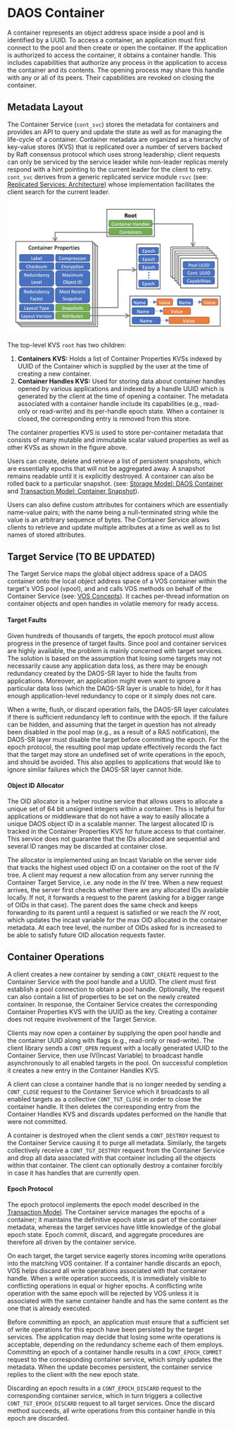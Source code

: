 # DAOS Container

A container represents an object address space inside a pool and is identified by a UUID. To access a container, an application must first connect to the pool and then create or open the container. If the application is authorized to access the container, it obtains a container handle. This includes capabilities that authorize any process in the application to access the container and its contents. The opening process may share this handle with any or all of its peers. Their capabilities are revoked on closing the container.

<a id="8.1"></a>
## Metadata Layout

The Container Service (`cont_svc`) stores the metadata for containers and provides an API to query and update the state as well as for managing the life-cycle of a container. Container metadata are organized as a hierarchy of key-value stores (KVS) that is replicated over a number of servers backed by Raft consensus protocol which uses strong leadership; client requests can only be serviced by the service leader while non-leader replicas merely respond with a hint pointing to the current leader for the client to retry. `cont_svc` derives from a generic replicated service module `rsvc` (see: <a href="/src/rsvc/README.md#architecture">Replicated Services: Architecture</a>) whose implementation facilitates the client search for the current leader.

![Container Service Layout](/doc/graph/Fig_070.png "Container Service Layout")

The top-level KVS `root` has two children:

1. **Containers KVS:** Holds a list of Container Properties KVSs indexed by UUID of the Container which is supplied by the user at the time of creating a new container.
2. **Container Handles KVS:** Used for storing data about container handles opened by various applications and indexed by a handle UUID which is generated by the client at the time of opening a container. The metadata associated with a container handle include its capabilities (e.g., read-only or read-write) and its per-handle epoch state. When a container is closed, the corresponding entry is removed from this store.

The container properties KVS is used to store per-container metadata that consists of many mutable and immutable scalar valued properties as well as other KVSs as shown in the figure above.

Users can create, delete and retrieve a list of persistent snapshots, which are essentially epochs that will not be aggregated away. A snapshot remains readable until it is explicitly destroyed. A container can also be rolled back to a particular snapshot. (see: <a href="/doc/overview/storage.md#daos-container">Storage Model: DAOS Container</a> and <a href="/doc/overview/transaction.md#container-snapshot">Transaction Model: Container Snapshot</a>).

Users can also define custom attributes for containers which are essentially name-value pairs; with the name being a null-terminated string while the value is an arbitrary sequence of bytes. The Container Service allows clients to retrieve and update multiple attributes at a time as well as to list names of stored attributes.

<a id="8.2"></a>

## Target Service (TO BE UPDATED)

The Target Service maps the global object address space of a DAOS container onto the local object address space of a VOS container within the target's VOS pool (vpool), and and calls VOS methods on behalf of the Container Service (see: <a href="/src/vos/README.md#71">VOS Concepts</a>). It caches per-thread information on container objects and open handles in volatile memory for ready access.

<a id="8.2.1"></a>

#### Target Faults

Given hundreds of thousands of targets, the epoch protocol must allow progress in the presence of target faults. Since pool and container services are highly available, the problem is mainly concerned with target services. The solution is based on the assumption that losing some targets may not necessarily cause any application data loss, as there may be enough redundancy created by the DAOS-SR layer to hide the faults from applications. Moreover, an application might even want to ignore a particular data loss (which the DAOS-SR layer is unable to hide), for it has enough application-level redundancy to cope or it simply does not care.

When a write, flush, or discard operation fails, the DAOS-SR layer calculates if there is sufficient redundancy left to continue with the epoch. If the failure can be hidden, and assuming that the target in question has not already been disabled in the pool map (e.g., as a result of a RAS notification), the DAOS-SR layer must disable the target before committing the epoch. For the epoch protocol, the resulting pool map update effectively records the fact that the target may store an undefined set of write operations in the epoch, and should be avoided. This also applies to applications that would like to ignore similar failures which the DAOS-SR layer cannot hide.

<a id="8.2.2"></a>

#### Object ID Allocator

The OID allocator is a helper routine service that allows users to allocate a unique set of 64 bit unsigned integers within a container. This is helpful for applications or middleware that do not have a way to easily allocate a unique DAOS object ID in a scalable manner. The largest allocated ID is tracked in the Container Properties KVS for future access to that container. This service does not guarantee that the IDs allocated are sequential and several ID ranges may be discarded at container close.

The allocator is implemented using an Incast Variable on the server side that tracks the highest used object ID on a container on the root of the IV tree. A client may request a new allocation from any server running the Container Target Service, i.e. any node in the IV tree. When a new request arrives, the server first checks whether there are any allocated IDs available locally. If not, it forwards a request to the parent (asking for a bigger range of OIDs in that case). The parent does the same check and keeps forwarding to its parent until a request is satisfied or we reach the IV root, which updates the incast variable for the max OID allocated in the container metadata. At each tree level, the number of OIDs asked for is increased to be able to satisfy future OID allocation requests faster.

<a id="8.3"></a>

## Container Operations

A client creates a new container by sending a `CONT_CREATE` request to the Container Service with the pool handle and a UUID. The client must first establish a pool connection to obtain a pool handle. Optionally, the request can also contain a list of properties to be set on the newly created container. In response, the Container Service creates the corresponding Container Properties KVS with the UUID as the key. Creating a container does not require involvement of the Target Service.

Clients may now open a container by supplying the open pool handle and the container UUID along with flags (e.g., read-only or read-write). The client library sends a `CONT_OPEN` request with a locally generated UUID to the Container Service, then use IV(Incast Variable) to broadcast handle asynchronously to all enabled targets in the pool. On successful completion it creates a new entry in the Container Handles KVS.

A client can close a container handle that is no longer needed by sending a `CONT_CLOSE` request to the Container Service which it broadcasts to all enabled targets as a collective `CONT_TGT_CLOSE` in order to close the container handle. It then deletes the corresponding entry from the Container Handles KVS and discards updates performed on the handle that were not committed.

A container is destroyed when the client sends a `CONT_DESTROY` request to the Container Service causing it to purge all metadata. Similarly, the targets collectively receive a `CONT_TGT_DESTROY` request from the Container Service and drop all data associated with that container including all the objects within that container. The client can optionally  destroy a container forcibly in case it has handles that are currently open.

<a id="8.3.1"></a>

#### Epoch Protocol

The epoch protocol implements the epoch model described in the <a href="/doc/overview/transaction.md">Transaction Model</a>. The Container service manages the epochs of a container; it maintains the definitive epoch state as part of the container metadata, whereas the target services have little knowledge of the global epoch state. Epoch commit, discard, and aggregate procedures are therefore all driven by the container service.

On each target, the target service eagerly stores incoming write operations into the matching VOS container. If a container handle discards an epoch, VOS helps discard all write operations associated with that container handle. When a write operation succeeds, it is immediately visible to conflicting operations in equal or higher epochs. A conflicting write operation with the same epoch will be rejected by VOS unless it is associated with the same container handle and has the same content as the one that is already executed.

Before committing an epoch, an application must ensure that a sufficient set of write operations for this epoch have been persisted by the target services. The application may decide that losing some write operations is acceptable, depending on the redundancy scheme each of them employs. Committing an epoch of a container handle results in a `CONT_EPOCH_COMMIT` request to the corresponding container service, which simply updates the metadata. When the update becomes persistent, the container service replies to the client with the new epoch state.

Discarding an epoch results in a `CONT_EPOCH_DISCARD` request to the corresponding container service, which in turn triggers a collective `CONT_TGT_EPOCH_DISCARD` request to all target services. Once the discard method succeeds, all write operations from this container handle in this epoch are discarded.
